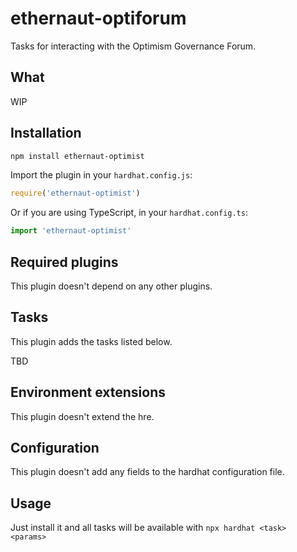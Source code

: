 # ethernaut-optiforum

Tasks for interacting with the Optimism Governance Forum.

## What

WIP

## Installation

```bash
npm install ethernaut-optimist
```

Import the plugin in your `hardhat.config.js`:

```js
require('ethernaut-optimist')
```

Or if you are using TypeScript, in your `hardhat.config.ts`:

```ts
import 'ethernaut-optimist'
```

## Required plugins

This plugin doesn't depend on any other plugins.

## Tasks

This plugin adds the tasks listed below.

TBD

## Environment extensions

This plugin doesn't extend the hre.

## Configuration

This plugin doesn't add any fields to the hardhat configuration file.

## Usage

Just install it and all tasks will be available with `npx hardhat <task> <params>`
